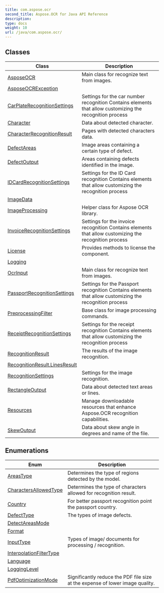```yaml
---
title: com.aspose.ocr
second_title: Aspose.OCR for Java API Reference
description: 
type: docs
weight: 10
url: /java/com.aspose.ocr/
---
```



## Classes

| Class | Description |
| --- | --- |
| [AsposeOCR](../com.aspose.ocr/asposeocr/) | Main class for recognize text from images. |
| [AsposeOCRException](../com.aspose.ocr/asposeocrexception/) |  |
| [CarPlateRecognitionSettings](../com.aspose.ocr/carplaterecognitionsettings/) | Settings for the car number recognition Contains elements that allow customizing the recognition process |
| [Character](../com.aspose.ocr/character/) | Data about detected character. |
| [CharacterRecognitionResult](../com.aspose.ocr/characterrecognitionresult/) | Pages with detected characters data. |
| [DefectAreas](../com.aspose.ocr/defectareas/) | Image areas containing a certain type of defect. |
| [DefectOutput](../com.aspose.ocr/defectoutput/) | Areas containing defects identified in the image. |
| [IDCardRecognitionSettings](../com.aspose.ocr/idcardrecognitionsettings/) | Settings for the ID Card recognition Contains elements that allow customizing the recognition process |
| [ImageData](../com.aspose.ocr/imagedata/) |  |
| [ImageProcessing](../com.aspose.ocr/imageprocessing/) | Helper class for Aspose OCR library. |
| [InvoiceRecognitionSettings](../com.aspose.ocr/invoicerecognitionsettings/) | Settings for the invoice recognition Contains elements that allow customizing the recognition process |
| [License](../com.aspose.ocr/license/) | Provides methods to license the component. |
| [Logging](../com.aspose.ocr/logging/) |  |
| [OcrInput](../com.aspose.ocr/ocrinput/) | Main class for recognize text from images. |
| [PassportRecognitionSettings](../com.aspose.ocr/passportrecognitionsettings/) | Settings for the Passport recognition Contains elements that allow customizing the recognition process |
| [PreprocessingFilter](../com.aspose.ocr/preprocessingfilter/) | Base class for image processing commands. |
| [ReceiptRecognitionSettings](../com.aspose.ocr/receiptrecognitionsettings/) | Settings for the receipt recognition Contains elements that allow customizing the recognition process |
| [RecognitionResult](../com.aspose.ocr/recognitionresult/) | The results of the image recognition. |
| [RecognitionResult.LinesResult](../com.aspose.ocr/recognitionresult.linesresult/) |  |
| [RecognitionSettings](../com.aspose.ocr/recognitionsettings/) | Settings for the image recognition. |
| [RectangleOutput](../com.aspose.ocr/rectangleoutput/) | Data about detected text areas or lines. |
| [Resources](../com.aspose.ocr/resources/) | Manage downloadable resources that enhance Aspose.OCR recognition capabilities. |
| [SkewOutput](../com.aspose.ocr/skewoutput/) | Data about skew angle in degrees and name of the file. |

## Enumerations

| Enum | Description |
| --- | --- |
| [AreasType](../com.aspose.ocr/areastype/) | Determines the type of regions detected by the model. |
| [CharactersAllowedType](../com.aspose.ocr/charactersallowedtype/) | Determines the type of characters allowed for recognition result. |
| [Country](../com.aspose.ocr/country/) | For better passport recognition point the passport country. |
| [DefectType](../com.aspose.ocr/defecttype/) | The types of image defects. |
| [DetectAreasMode](../com.aspose.ocr/detectareasmode/) |  |
| [Format](../com.aspose.ocr/format/) |  |
| [InputType](../com.aspose.ocr/inputtype/) | Types of image/ documents for processing / recognition. |
| [InterpolationFilterType](../com.aspose.ocr/interpolationfiltertype/) |  |
| [Language](../com.aspose.ocr/language/) |  |
| [LoggingLevel](../com.aspose.ocr/logginglevel/) |  |
| [PdfOptimizationMode](../com.aspose.ocr/pdfoptimizationmode/) | Significantly reduce the PDF file size at the expense of lower image quality. |
